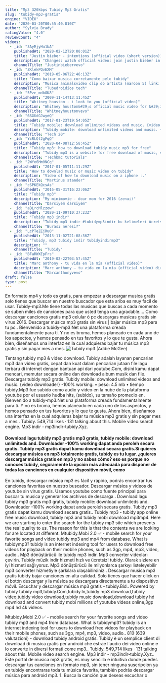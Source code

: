 ```yaml
---
title: "Mp3 320kbps Tubidy Mp3 Gratis"
slug: "tubidy-mp3-gratis"
engine: "VIDEO"
date: "2020-03-20T00:55:40.810Z"
author: "Sylvia Brady"
ratingValue: "4.0"
reviewCount: "4"
videos:
  - _id: "3AyMjyHu1bA"
    publishedAt: "2020-02-12T20:00:01Z"
    title: "Justin bieber - intentions (official video (short version)) ft. Quavo"
    description: "Changes: watch official video: join justin bieber in supporting alexandria house&#39;s"
    channelTitle: "Justinbiebervevo"
  - _id: "ZKlekPQvEXM"
    publishedAt: "2019-05-06T22:46:13Z"
    title: "Como baixar musica corretamente pelo tubidy"
    description: "Musica animalsvideo clip do artista (maroon 5) link: minhas redes sociais"
    channelTitle: "Tubedroidios tech"
  - _id: "5Pze_mdbOK8"
    publishedAt: "2009-11-14T13:11:45Z"
    title: "Whitney houston - i look to you (official video)"
    description: "Whitney houston&#39;s official music video for &#39;i look to you&#39;. Click to listen to whitney houston on spotify: As featured on i"
    channelTitle: "Whitneyhoustonvevo"
  - _id: "6SGUdGJwyeQ"
    publishedAt: "2017-01-23T19:54:05Z"
    title: "Tubidy mobile: download unlimited videos and music. {video downloader} -100% working"
    description: "Tubidy mobile: download unlimited videos and music. {video downloader} -100% working. To download unlimited music videos and favorite songs for free."
    channelTitle: "Tech 20"
  - _id: "YcRLQl2gFqQ"
    publishedAt: "2020-04-08T12:58:45Z"
    title: "Tubidy mp3: how to download tubidy music mp3 for free"
    description: "Tubidy mp3 is a website for free download of music, songs, either through your smart phone or pc device. Here is a video tutorial to download from this one of"
    channelTitle: "Techbmc tutorials"
  - _id: "2Wfo6Mm0NCg"
    publishedAt: "2017-01-05T11:11:29Z"
    title: "How to downlad music or music video on tubidy"
    description: "Video of how to download music on a iphone :."
    channelTitle: "Martinus stander"
  - _id: "cSPKEkQcsAs"
    publishedAt: "2016-05-31T16:22:06Z"
    title: "Tubidy mp3"
    description: "My minimovie - dear mom for 2016 (zenui)"
    channelTitle: "Darsiyem darsiyem"
  - _id: "aBLrcMlzzow"
    publishedAt: "2020-11-09T10:37:23Z"
    title: "Tubidy mp3 indir"
    description: "Tubidy mp3 indir #tubidymp3indir bu kelimeleri ücretsiz takip et tubidy mp3 indir dur, tubidy mp3 indir ücretsiz,tubidy mp3 indirici"
    channelTitle: "Burası neresi?"
  - _id: "LcPTeZEjRu0"
    publishedAt: "2013-11-02T21:08:36Z"
    title: "Tubidy, mp3 tubidy indir tubidyindirmp3"
    description: ""
    channelTitle: "Tubidy"
  - _id: "BFaRWXEpFrs"
    publishedAt: "2019-02-22T03:57:45Z"
    title: "Marc anthony - tu vida en la mía (official video)"
    description: "Marc anthony – tu vida en la mía (official video) director: santiago salviche productor: carla johnson casa productora: triple seven productions música"
    channelTitle: "Marcanthonyvevo"
draft: false
type: post
---
```


En formato mp4 y todo es gratis, para empezar a descargar musica gratis solo tienes que buscar en nuestro buscador que esta ariba es muy facil de usar. Tubidy-mp3.Me tiene todas las musicas que buscas a cada momento se suben miles de canciones para que usted tenga una agradable.... Como descargar canciones gratis mp3 celular ó pc descargas musicas gratis sin virus 2016. Descargar música mp3 gratis sin virus | bajar música mp3 para tu pc.. Bienvenido a tubidy-mp3.Net una plataforma creada fundamentalmente para ti. Y no es broma, hemos planeado en cada uno de los aspectos, y hemos pensado en tus favoritos y lo que te gusta. Ahora bien, diseñamos una interfaz en la cual adquieras bajar tu música mp3 gratis y sin pagar mes a mes.
![Tubidy mp3 (Addie McGee)](https://i.ytimg.com/vi/cSPKEkQcsAs/hqdefault.jpg "Tubidy mp3 (Rodney Andrews)")

Tentang tubidy mp3 &amp; video download. Tubidy adalah layanan pencarian mp3 dan video gratis, cepat dan kuat dalam pencarian jutaan file lagu terbaru di internet dengan bantuan api dari youtube.Com, disini kamu dapat mencari, memutar secara online dan download album musik dan file. Descargar tubidy mp3 gratis. Tubidy mobile: download unlimited videos and music. {video downloader} -100% working. • peso: 4.5 mb • tiempo tubidy.Mp3 fue subido como audio y video en la nube de la plataforma youtube por el usuario hudba hits, (subido), su tamaño promedio en. Bienvenido a tubidy-mp3.Net una plataforma creada fundamentalmente para ti. Y no es broma, hemos planeado en cada uno de los aspectos, y hemos pensado en tus favoritos y lo que te gusta. Ahora bien, diseñamos una interfaz en la cual adquieras bajar tu música mp3 gratis y sin pagar mes a mes.. Tubidy. 549,714 likes · 131 talking about this. Mobile video search engine. Mp3 indir - mp3indir-tubidy.Xyz.
<!--inArticleAds-->

<!--galleryOne-->

#### Download lagu tubidy mp3 gratis mp3 gratis, tubidy mobile: download unlimiteds and. Downloader -100% working dapat anda peroleh secara gratis. Tubidy mp3 gratis dapat kamu download secara gratis.Si quieres descargar música en mp3 totalmente gratis, tubidy es tu lugar. ¿quieres descargar música gratis en mp3 y no sabes cómo? eso es porque no conoces tubidy, seguramente la opción más adecuada para disponer de todas las canciones en cualquier dispositivo móvil, como
<!--inArticleAds-->

<!--galleryTwo-->

En tubidy, descargar música mp3 es fácil y rápido, podrás encontrar tus canciones favoritas en nuestro buscador. Descargar música y videos de youtube sin virus gratis. Usamos youtube como fuente principal para buscar tu musica y generar los archivos de descarga.. Download lagu tubidy mp3 gratis mp3 gratis, tubidy mobile: download unlimiteds and. Downloader -100% working dapat anda peroleh secara gratis. Tubidy mp3 gratis dapat kamu download secara gratis.. Tubidy mp3 - tubidy app online free music download, tubidy mp3 and tubidy mobi download mp3mp4. Here we are starting to enter the search for the tubidy mp3 site which presents the real quality to us. The reason for this is that the contents we are looking for are located at different. Mtubidy.Mobi 2.0 ✅ - mobile search for your favorite songs and video tubidy mp3 and mp4 from database. What is tubidymp3? tubidy is an internet indexing tool for users to download free videos for playback on their mobile phones, such as 3gp, mp4, mp3, video, audio.. Mp3 dönüştürücü ile tubidy mp3 indir. Mp3 converter videoları çevirin. Tubidy müzik indir hizmeti hızlı ve ücretsiz! tubidy. Olarak sizlere en iyi hizmeti sağlıyoruz. Mp3 dönüştürücü ile milyonlarca şarkıyı listeleyebilir mp3 converter hizmetiyle şarkılara ulaşabilirsiniz.. Descargar musica mp3 gratis tubidy bajar canciones en alta calidad. Solo tienes que hacer click en el botón descargar y la música se descargara directamente a tu dispositivo móvil. Escuchar y descargar música mp3 gratis - tubidy.Bid.. Powered by tubidy tubidy mp3,tubidy.Com,tubidy.In,tubidy mp3 download,tubidy video,tubidy video download,tubidy music download,download tubidy hd download and convert tubidy mobi millions of youtube videos online,3gp mp4 hd 4k videos.
<!--galleryThree-->

Mtubidy.Mobi 2.0 ✅ - mobile search for your favorite songs and video tubidy mp3 and mp4 from database. What is tubidymp3? tubidy is an internet indexing tool for users to download free videos for playback on their mobile phones, such as 3gp, mp4, mp3, video, audio.. 810 (639 valutazioni) - download tubidy android gratis. Tubidy è un semplice client di download di musica gratis per android che estrae l&#39;audio dei video online e lo converte in diversi formati come mp3.. Tubidy. 549,714 likes · 131 talking about this. Mobile video search engine. Mp3 indir - mp3indir-tubidy.Xyz.. Este portal de musica mp3 gratis, es muy sencilla e intuitiva donde puedes descargar tus canciones en formato mp3, sin tener ninguna suscripción ya en tubidy encontraras toda tu música favorita, también podrás descargar música para android mp3. 1. Busca la canción que deseas escuchar o